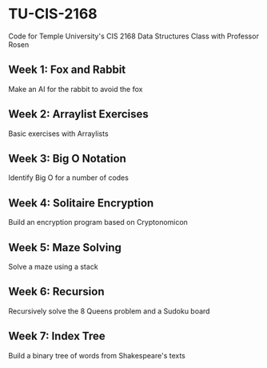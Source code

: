 # TU-CIS-2168
Code for Temple University's CIS 2168 Data Structures Class with Professor Rosen

## Week 1: Fox and Rabbit
Make an AI for the rabbit to avoid the fox

## Week 2: Arraylist Exercises
Basic exercises with Arraylists

## Week 3: Big O Notation
Identify Big O for a number of codes

## Week 4: Solitaire Encryption
Build an encryption program based on Cryptonomicon

## Week 5: Maze Solving
Solve a maze using a stack

## Week 6: Recursion
Recursively solve the 8 Queens problem and a Sudoku board 

## Week 7: Index Tree
Build a binary tree of words from Shakespeare's texts